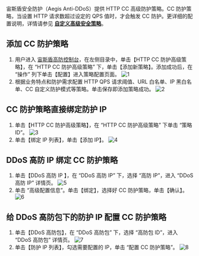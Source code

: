 
宙斯盾安全防护（Aegis Anti-DDoS）提供 HTTP CC 高级防护策略。CC 防护策略，当设置 HTTP 请求数超过设定的 QPS 值时，才会触发 CC 防护。更详细的配置说明，详情请参见 [**自定义高级安全策略**](https://intl.cloud.tencent.com/document/product/685/18800#.E8.87.AA.E5.AE.9A.E4.B9.89.E5.AE.89.E5.85.A8.E7.AD.96.E7.95.A5)。

## 添加 CC 防护策略
1. 用户进入 [宙斯盾高防控制台](https://console.cloud.tencent.com/gamesec)，在左侧目录中，单击【HTTP CC 防护高级策略】，在 “HTTP CC 防护高级策略” 下，单击【添加新策略】。添加成功后，在 “操作” 列下单击【配置】进入策略配置页面。
![1](https://i.imgur.com/yDiQsHG.png)
2. 根据业务特点和防护需求配置 HTTP QPS 请求阈值、URL 白名单、IP 黑白名单、CC 自定义防护模式等策略。单击保存即添加策略成功。
![2](https://i.imgur.com/mfY0Xyt.png)

## CC 防护策略直接绑定防护 IP
1. 单击【HTTP CC 防护高级策略】，在 “HTTP CC 防护高级策略” 下单击 “策略 ID”。
![3](https://i.imgur.com/VYBlSMr.png)
2. 单击【绑定 IP 列表】，单击【添加 IP】。
![4](https://i.imgur.com/Nj10vJm.png)

## DDoS 高防 IP 绑定 CC 防护策略
1. 单击【DDoS 高防 IP 】，在 “DDoS 高防 IP” 下，选择 “高防 IP”，进入 “DDoS 高防  IP” 详情页。
![5](https://i.imgur.com/pAeeKuk.png)
2. 单击 “高级配置信息”。单击【绑定】，选择好 CC 防护策略，单击【确认】。
![6](https://i.imgur.com/i37QogR.png)

## 给 DDoS 高防包下的防护 IP 配置 CC 防护策略
1.  单击【DDoS 高防包】，在 “DDoS 高防包” 下，选择 “高防包 ID”，进入 “DDoS 高防包” 详情页。
![7](https://i.imgur.com/ME4OtML.png)
2. 单击【防护 IP 列表】，勾选需要配置的 IP，单击 “配置 CC 防护策略”。
![8](https://i.imgur.com/E9k6P1r.png)
